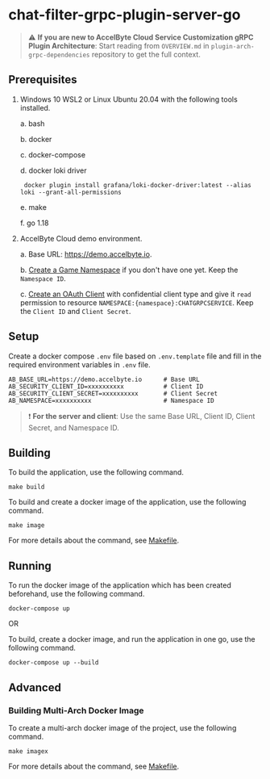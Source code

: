# chat-filter-grpc-plugin-server-go

> :warning: **If you are new to AccelByte Cloud Service Customization gRPC Plugin Architecture**: Start reading from `OVERVIEW.md` in `plugin-arch-grpc-dependencies` repository to get the full context.

## Prerequisites

1. Windows 10 WSL2 or Linux Ubuntu 20.04 with the following tools installed.

    a. bash

    b. docker

    c. docker-compose

    d. docker loki driver
        
        docker plugin install grafana/loki-docker-driver:latest --alias loki --grant-all-permissions

    e. make

    f. go 1.18

2. AccelByte Cloud demo environment.

    a. Base URL: https://demo.accelbyte.io.

    b. [Create a Game Namespace](https://docs.accelbyte.io/esg/uam/namespaces.html#tutorials) if you don't have one yet. Keep the `Namespace ID`.

    c. [Create an OAuth Client](https://docs.accelbyte.io/guides/access/iam-client.html) with confidential client type and give it `read` permission to resource `NAMESPACE:{namespace}:CHATGRPCSERVICE`. Keep the `Client ID` and `Client Secret`.

## Setup

Create a docker compose `.env` file based on `.env.template` file and fill in the required environment variables in `.env` file.

```
AB_BASE_URL=https://demo.accelbyte.io      # Base URL
AB_SECURITY_CLIENT_ID=xxxxxxxxxx           # Client ID
AB_SECURITY_CLIENT_SECRET=xxxxxxxxxx       # Client Secret
AB_NAMESPACE=xxxxxxxxxx                    # Namespace ID
```

> :exclamation: **For the server and client**: Use the same Base URL, Client ID, Client Secret, and Namespace ID.

## Building

To build the application, use the following command.

```
make build
```

To build and create a docker image of the application, use the following command.

```
make image
```

For more details about the command, see [Makefile](Makefile).

## Running

To run the docker image of the application which has been created beforehand, use the following command.

```
docker-compose up
```

OR

To build, create a docker image, and run the application in one go, use the following command.

```
docker-compose up --build
```
## Advanced

### Building Multi-Arch Docker Image

To create a multi-arch docker image of the project, use the following command.

```
make imagex
```

For more details about the command, see [Makefile](Makefile).
